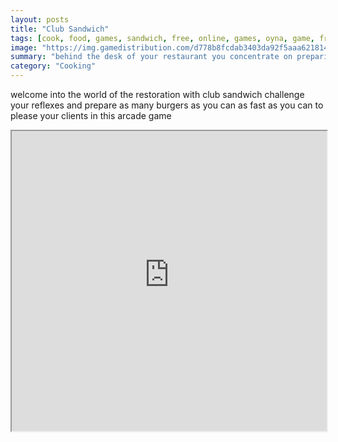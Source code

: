 ```yaml
---
layout: posts
title: "Club Sandwich"
tags: [cook, food, games, sandwich, free, online, games, oyna, game, free, games, play, play, games]
image: "https://img.gamedistribution.com/d778b8fcdab3403da92f5aaa6218148e.jpg"
summary: "behind the desk of your restaurant you concentrate on preparing delicious meal for your clients you ll have to realize as many orders as you can while following their exigencies to satisfy them finish every level get more and more ingredients to cook with and rise up to the challenges to become the master of fast foods  free online games oyna game free games play play games"
category: "Cooking"
---
```


welcome into the world of the restoration with club sandwich challenge your reflexes and prepare as many burgers as you can as fast as you can to please your clients in this arcade game

<iframe width="100%" height="480px;" src="https://html5.gamedistribution.com/d778b8fcdab3403da92f5aaa6218148e/"></iframe>